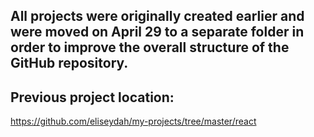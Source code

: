 ## All projects were originally created earlier and were moved on April 29 to a separate folder in order to improve the overall structure of the GitHub repository.

## Previous project location:
<https://github.com/eliseydah/my-projects/tree/master/react>
